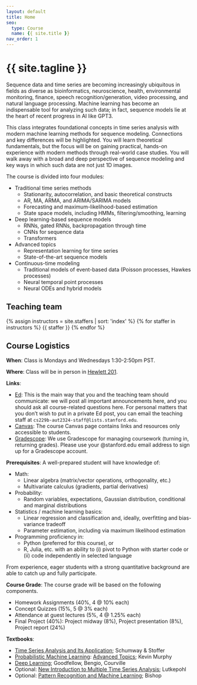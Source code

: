 ```yaml
---
layout: default
title: Home
seo:
  type: Course
  name: {{ site.title }}
nav_order: 1
---
```


# {{ site.tagline }}

<!--{% if site.announcements %}
{{ site.announcements.last }}
[Announcements](announcements.md){: .btn .btn-outline .fs-3 }
{% endif %}-->

Sequence data and time series are becoming increasingly ubiquitous in fields as diverse as bioinformatics, neuroscience, health, environmental monitoring, finance, speech recognition/generation, video processing, and natural language processing.  Machine learning has become an indispensable tool for analyzing such data; in fact, sequence models lie at the heart of recent progress in AI like GPT3.  

This class integrates foundational concepts in time series analysis with modern machine learning methods for sequence modeling.  Connections and key differences will be highlighted.  You will learn theoretical fundamentals, but the focus will be on gaining practical, hands-on experience with modern methods through real-world case studies.  You will walk away with a broad and deep perspective of sequence modeling and key ways in which such data are not just 1D images. 

The course is divided into four modules: 
- Traditional time series methods
  - Stationarity, autocorrelation, and basic theoretical constructs
  - AR, MA, ARMA, and ARIMA/SARIMA models
  - Forecasting and maximum-likelihood-based estimation
  - State space models, including HMMs, filtering/smoothing, learning
- Deep learning-based sequence models
  - RNNs, gated RNNs, backpropagation through time
  - CNNs for sequence data
  - Transformers
- Advanced topics
  - Representation learning for time series
  - State-of-the-art sequence models
- Continuous-time modeling
  - Traditional models of event-based data (Poisson processes, Hawkes processes)
  - Neural temporal point processes
  - Neural ODEs and hybrid models

## Teaching team

{% assign instructors = site.staffers | sort: 'index' %}
{% for staffer in instructors %}
{{ staffer }}
{% endfor %}

## Course Logistics

**When**: Class is Mondays and Wednesdays 1:30-2:50pm PST.

**Where**: Class will be in person in [Hewlett 201](https://campus-map.stanford.edu/?srch=Hewlett201).

**Links**:
- [Ed](https://edstem.org/us/courses/45827/discussion/):
  This is the main way that you and the teaching team should communicate: we will post all important announcements here, and you should ask all course-related questions here. For personal matters that you don’t wish to put in a private Ed post, you can email the teaching staff at `cs229b-aut2324-staff@lists.stanford.edu`.
- [Canvas](https://canvas.stanford.edu/courses/180581): The course Canvas page contains links and resources only accessible to students.
- [Gradescope](https://www.gradescope.com/courses/598920): We use Gradescope
  for managing coursework (turning in, returning grades).  Please use your
  @stanford.edu email address to sign up for a Gradescope account.

**Prerequisites**: A well-prepared student will have knowledge of:
  * Math:
    * Linear algebra (matrix/vector operations, orthogonality, etc.)
    * Multivariate calculus (gradients, partial derivatives)
  * Probability:
    * Random variables, expectations, Gaussian distribution, conditional and marginal distributions
  * Statistics / machine learning basics:
    * Linear regression and classification and, ideally, overfitting and bias-variance tradeoff
    * Parameter estimation, including via maximum likelihood estimation
  * Programming proficiency in:
    * Python (preferred for this course), or
    * R, Julia, etc. with an ability to (i) pivot to Python with starter code or (ii) code independently in selected language

From experience, eager students with a strong quantitative background are able to catch up and fully participate.  

**Course Grade**: The course grade will be based on the following components.

- Homework Assignments (40%, 4 @ 10% each)
- Concept Quizzes (15%, 5 @ 3% each)
- Attendance at guest lectures (5%, 4 @ 1.25% each)
- Final Project (40%): Project midway (8%), Project presentation (8%), Project report (24%)

**Textbooks**:
- [Time Series Analysis and Its Application](https://link.springer.com/book/10.1007/978-3-319-52452-8); Schumway & Stoffer
- [Probabilistic Machine Learning](https://probml.github.io/pml-book/): [Advanced Topics](https://probml.github.io/pml-book/book2.html); Kevin Murphy
- [Deep Learning](https://www.deeplearningbook.org/); Goodfellow, Bengio, Courville
- Optional: [New Introduction to Multiple Time Series Analysis](https://link.springer.com/book/10.1007/978-3-540-27752-1); Lutkepohl
- Optional: [Pattern Recognition and Machine Learning](https://www.microsoft.com/en-us/research/uploads/prod/2006/01/Bishop-Pattern-Recognition-and-Machine-Learning-2006.pdf); Bishop
